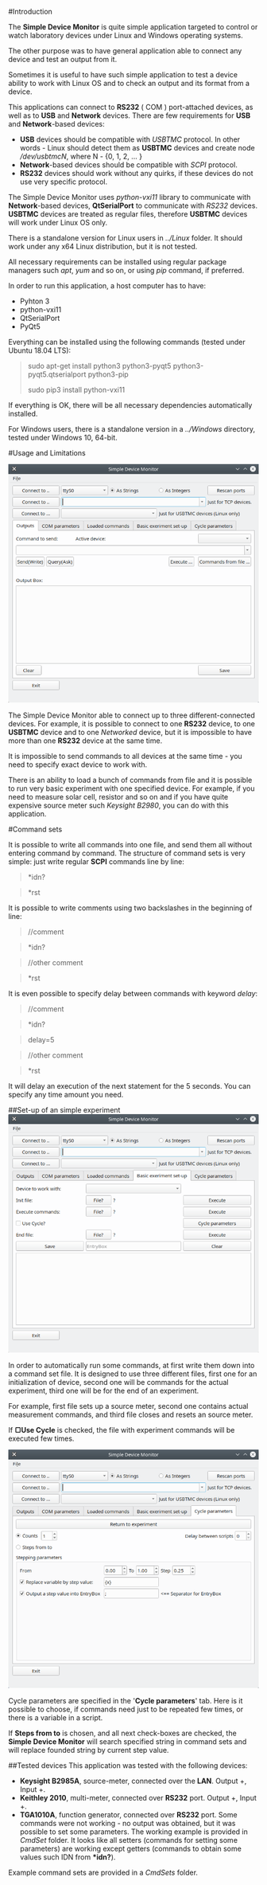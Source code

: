 #Introduction

The **Simple Device Monitor** is quite simple application targeted to control or watch laboratory devices under Linux and Windows operating systems.

The other purpose was to have general application able to connect any device and test an output from it.

Sometimes it is useful to have such simple application to test a device ability to work with Linux OS and to check an output and its format from a device.

This applications can connect to **RS232** ( COM ) port-attached devices, as well as to **USB** and **Network** devices. There are few requirements for **USB** and **Network**-based devices:

-  **USB** devices should be compatible with *USBTMC* protocol. In other words - Linux should detect them as **USBTMC** devices and create node */dev/usbtmcN*, where N - {0, 1, 2, ... }
- **Network**-based devices should be compatible with *SCPI* protocol. 
- **RS232** devices should work without any quirks, if these devices do not use very specific protocol.

The Simple Device Monitor uses *python-vxi11* library to communicate with **Network**-based devices, **QtSerialPort** to communicate with *RS232* devices. **USBTMC** devices are treated as regular files, therefore **USBTMC** devices will work under Linux OS only. 

There is a standalone version for Linux users in *../Linux* folder. It should work under any x64 Linux distribution, but it is not tested.

All necessary requirements can be installed using regular package managers such *apt*, *yum* and so on, or using *pip* command, if preferred. 

In order to run this application, a host computer has to have:

- Pyhton 3
- python-vxi11
- QtSerialPort
- PyQt5

Everything can be installed using the following commands (tested under Ubuntu 18.04 LTS):
>sudo apt-get install python3 python3-pyqt5 python3-pyqt5.qtserialport python3-pip
>
>sudo pip3 install python-vxi11

If everything is OK, there will be all necessary dependencies automatically installed.

For Windows users, there is a standalone version in a *../Windows* directory, tested under Windows 10, 64-bit.


#Usage and Limitations

![](SDM.png)

The Simple Device Monitor able to connect up to three different-connected devices. For example, it is possible to connect to one **RS232** device, to one **USBTMC** device and to one *Networked* device, but it is impossible to have more than one **RS232** device at the same time.

It is impossible to send commands to all devices at the same time - you need to specify exact device to work with.

There is an ability to load a bunch of commands from file and it is possible to run very basic experiment with one specified device.
For example, if you need to measure solar cell, resistor and so on and if you have quite expensive source meter such *Keysight B2980*, you can do with this application.

#Command sets

It is possible to write all commands into one file, and send them all without entering command by command.
The structure of command sets is very simple: just write regular **SCPI** commands line by line:
>\*idn?

>\*rst

It is possible to write comments using two backslashes in the beginning of line:
>//comment

>\*idn?

>//other comment

>\*rst

It is even possible to specify delay between commands with keyword *delay*:
>//comment

>\*idn?

>delay=5

>//other comment

>\*rst

It will delay an execution of the next statement for the 5 seconds. You can specify any time amount you need.

##Set-up of an simple experiment
![SDM2](SDM2.png  "SDM2")

In order to automatically run some commands, at first write them down into a command set file. It is designed to use three different files, first one for an initialization of device, second one will be commands for the actual experiment, third one will be for the end of an experiment.

For example, first file sets up a source meter, second one contains actual measurement commands, and third file closes and resets an source meter.

If **▢Use Cycle** is checked, the file with experiment commands will be executed few times. 

![SDM3](SDM3.png  "SDM3")

Cycle parameters are specified in the '**Cycle parameters**' tab. Here is it possible to choose, if commands need just to be repeated few times, or there is a variable in a script.

If **Steps from to** is chosen, and all next check-boxes are checked, the **Simple Device Monitor** will search specified string in command sets and will replace founded string by current step value.

##Tested devices
This application was tested with the following devices:

- **Keysight B2985A**, source-meter, connected over the **LAN**. Output +, Input +.
- **Keithley 2010**, multi-meter, connected over **RS232** port. Output +, Input +.
- **TGA1010A**, function generator, connected over **RS232** port. Some commands were not working - no output was obtained, but it was possible to set some parameters. The working example is provided in *CmdSet* folder. It looks like all setters (commands for setting some parameters) are working except getters (commands to obtain some values such IDN from **\*idn?**). 

Example command sets are provided in a *CmdSets* folder.